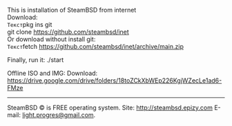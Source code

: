 This is installation of SteamBSD from internet
<br>Download: 
<br><code>Текст</code>pkg ins git
<br>git clone https://github.com/steambsd/inet
<br>Or download without install git:
<br><code>Текст</code>fetch https://github.com/steambsd/inet/archive/main.zip

Finally, run it:
./start

Offline ISO and IMG:
Download: https://drive.google.com/drive/folders/18toZCkXbWEp226KgjWZecLe1ad6-FMze
***
SteamBSD © is FREE operating system.
Site: http://steambsd.epizy.com
E-mail: light.progres@gmail.com.
